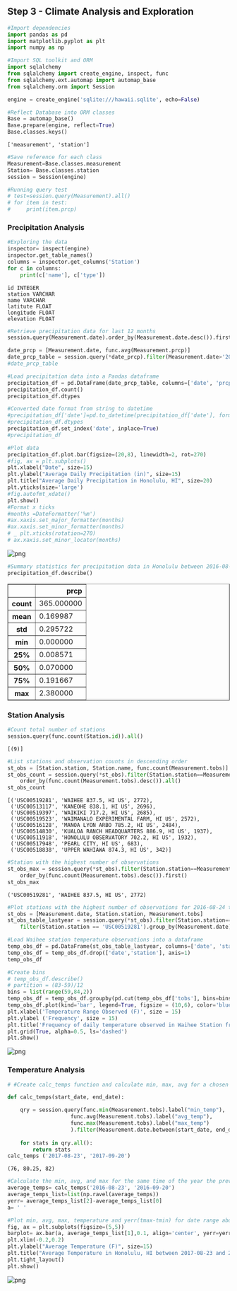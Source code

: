 
## Step 3 - Climate Analysis and Exploration


```python
#Import dependencies
import pandas as pd
import matplotlib.pyplot as plt
import numpy as np

#Import SQL toolkit and ORM
import sqlalchemy
from sqlalchemy import create_engine, inspect, func
from sqlalchemy.ext.automap import automap_base
from sqlalchemy.orm import Session
```


```python
engine = create_engine('sqlite:///hawaii.sqlite', echo=False)
```


```python
#Reflect Database into ORM classes
Base = automap_base()
Base.prepare(engine, reflect=True)
Base.classes.keys()
```




    ['measurement', 'station']




```python
#Save reference for each class
Measurement=Base.classes.measurement
Station= Base.classes.station
session = Session(engine)

#Running query test 
# test=session.query(Measurement).all()
# for item in test:
#     print(item.prcp)
```

### Precipitation Analysis


```python
#Exploring the data
inspector= inspect(engine)
inspector.get_table_names()
columns = inspector.get_columns('Station')
for c in columns:
    print(c['name'], c['type'])
```

    id INTEGER
    station VARCHAR
    name VARCHAR
    latitute FLOAT
    longitude FLOAT
    elevation FLOAT



```python
#Retrieve precipitation data for last 12 months
session.query(Measurement.date).order_by(Measurement.date.desc()).first()

date_prcp = [Measurement.date, func.avg(Measurement.prcp)]
date_prcp_table = session.query(*date_prcp).filter(Measurement.date>'2016-08-23').group_by(Measurement.date).all()
#date_prcp_table
```


```python
#Load precipitation data into a Pandas dataframe
precipitation_df = pd.DataFrame(date_prcp_table, columns=['date', 'prcp'])
precipitation_df.count()
precipitation_df.dtypes

#Converted date format from string to datetime
#precipitation_df['date']=pd.to_datetime(precipitation_df['date'], format='%Y-%m-%d')
#precipitation_df.dtypes
precipitation_df.set_index('date', inplace=True)
#precipitation_df
```


```python
#Plot data
precipitation_df.plot.bar(figsize=(20,8), linewidth=2, rot=270)
#fig, ax = plt.subplots()
plt.xlabel("Date", size=15)
plt.ylabel("Average Daily Precipitation (in)", size=15)
plt.title("Average Daily Precipitation in Honolulu, HI", size=20)
plt.yticks(size='large')
#fig.autofmt_xdate()
plt.show()
#Format x ticks
#months =DateFormatter('%m')
#ax.xaxis.set_major_formatter(months)
#ax.xaxis.set_minor_formatter(months)
# _ plt.xticks(rotation=270)
# ax.xaxis.set_minor_locator(months)
```


![png](climate_analysis_files/climate_analysis_9_0.png)



```python
#Summary statistics for precipitation data in Honolulu between 2016-08-24 and 2017-08-23
precipitation_df.describe()
```




<div>
<style scoped>
    .dataframe tbody tr th:only-of-type {
        vertical-align: middle;
    }

    .dataframe tbody tr th {
        vertical-align: top;
    }

    .dataframe thead th {
        text-align: right;
    }
</style>
<table border="1" class="dataframe">
  <thead>
    <tr style="text-align: right;">
      <th></th>
      <th>prcp</th>
    </tr>
  </thead>
  <tbody>
    <tr>
      <th>count</th>
      <td>365.000000</td>
    </tr>
    <tr>
      <th>mean</th>
      <td>0.169987</td>
    </tr>
    <tr>
      <th>std</th>
      <td>0.295722</td>
    </tr>
    <tr>
      <th>min</th>
      <td>0.000000</td>
    </tr>
    <tr>
      <th>25%</th>
      <td>0.008571</td>
    </tr>
    <tr>
      <th>50%</th>
      <td>0.070000</td>
    </tr>
    <tr>
      <th>75%</th>
      <td>0.191667</td>
    </tr>
    <tr>
      <th>max</th>
      <td>2.380000</td>
    </tr>
  </tbody>
</table>
</div>



### Station Analysis


```python
#Count total number of stations
session.query(func.count(Station.id)).all()
```




    [(9)]




```python
#List stations and observation counts in descending order
st_obs = [Station.station, Station.name, func.count(Measurement.tobs)]
st_obs_count = session.query(*st_obs).filter(Station.station==Measurement.station).group_by(Station.station).\
    order_by(func.count(Measurement.tobs).desc()).all()
st_obs_count
```




    [('USC00519281', 'WAIHEE 837.5, HI US', 2772),
     ('USC00513117', 'KANEOHE 838.1, HI US', 2696),
     ('USC00519397', 'WAIKIKI 717.2, HI US', 2685),
     ('USC00519523', 'WAIMANALO EXPERIMENTAL FARM, HI US', 2572),
     ('USC00516128', 'MANOA LYON ARBO 785.2, HI US', 2484),
     ('USC00514830', 'KUALOA RANCH HEADQUARTERS 886.9, HI US', 1937),
     ('USC00511918', 'HONOLULU OBSERVATORY 702.2, HI US', 1932),
     ('USC00517948', 'PEARL CITY, HI US', 683),
     ('USC00518838', 'UPPER WAHIAWA 874.3, HI US', 342)]




```python
#Station with the highest number of observations
st_obs_max = session.query(*st_obs).filter(Station.station==Measurement.station).group_by(Station.station).\
    order_by(func.count(Measurement.tobs).desc()).first()
st_obs_max
```




    ('USC00519281', 'WAIHEE 837.5, HI US', 2772)




```python
#Plot stations with the highest number of observations for 2016-08-24 to 2017-08-23
st_obs = [Measurement.date, Station.station, Measurement.tobs]
st_obs_table_lastyear = session.query(*st_obs).filter(Station.station==Measurement.station).filter(Measurement.date>'2016-08-23').\
    filter(Station.station == 'USC00519281').group_by(Measurement.date).all()
```


```python
#Load Waihee station temperature observations into a dataframe
temp_obs_df = pd.DataFrame(st_obs_table_lastyear, columns=['date', 'station', 'tobs'])
temp_obs_df = temp_obs_df.drop(['date','station'], axis=1)
temp_obs_df

#Create bins
# temp_obs_df.describe()
# partition = (83-59)/12
bins = list(range(59,84,2))
temp_obs_df = temp_obs_df.groupby(pd.cut(temp_obs_df['tobs'], bins=bins)).tobs.count()
temp_obs_df.plot(kind='bar', legend=True, figsize = (10,6), color='blue', width=1)
plt.xlabel('Temperature Range Observed (F)', size = 15)
plt.ylabel ('Frequency', size = 15)
plt.title('Frequency of daily temperature observed in Waihee Station from 2016-08-24 to 2017-08-23')
plt.grid(True, alpha=0.5, ls='dashed') 
plt.show()
```


![png](climate_analysis_files/climate_analysis_16_0.png)


### Temperature Analysis


```python
# #Create calc_temps function and calculate min, max, avg for a chosen date range

def calc_temps(start_date, end_date):  

    qry = session.query(func.min(Measurement.tobs).label("min_temp"), 
                    func.avg(Measurement.tobs).label("avg_temp"),
                    func.max(Measurement.tobs).label("max_temp")
                    ).filter(Measurement.date.between(start_date, end_date))
    
    for stats in qry.all():
        return stats
calc_temps ('2017-08-23', '2017-09-20')
```




    (76, 80.25, 82)




```python
#Calculate the min, avg, and max for the same time of the year the previous year
average_temps= calc_temps('2016-08-23', '2016-09-20')
average_temps_list=list(np.ravel(average_temps))
yerr= average_temps_list[2]-average_temps_list[0]
a= ' '

#Plot min, avg, max, temperature and yerr(tmax-tmin) for date range above. 
fig, ax = plt.subplots(figsize=(5,5))
barplot= ax.bar(a, average_temps_list[1],0.1, align='center', yerr=yerr, color='blue')
plt.xlim(-0.2,0.2)
plt.ylabel("Average Temperature (F)", size=15)
plt.title("Average Temperature in Honolulu, HI between 2017-08-23 and 2017-09-20", size=12)
plt.tight_layout()
plt.show()
```


![png](climate_analysis_files/climate_analysis_19_0.png)



```python

```
